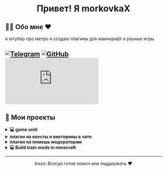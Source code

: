 <h1 align="center"> Привет! Я morkovkaX </h1>

##                                              🧑‍💻 Обо мне ♥

я ютубер про метро я создаю плагины для маинкрафт и разные игры 

[![Telegram](https://img.shields.io/badge/-Telegram-2CA5E0?style=flat&logo=telegram&logoColor=white)](https://t.me/metromorsTG)
[![GitHub](https://img.shields.io/badge/-GitHub-333?style=flat&logo=github&logoColor=white)](https://github.com/metromors)
[![YouTube](https://icon-icons.com/downloadimage.php?id=49933&root=509/PNG/32/&file=YouTube_Text_icon-icons.com_49933.png&token=efcaaf2d95958eb57e1179fe94c1ad45d505a0995e43048e4511016fe775af55&ts=1737643719)](https://www.youtube.com/@metromors)
---

## 🚀 Мои проекты

<details>
  <summary><b>💻 game uniti </b></summary>
  <p>Игра на юнити про Pac-Men это версия игры сложнее оригинала
    
💻https://github.com/metromors/game-PacMan-metromors.</p>
</details>

<details>
  <summary><b>плагин на квесты и викторины в чате </b></summary>
  <p>команды в репазиторие⌨️⌨️⌨️
    
 ⌨️https://github.com/metromors/quizplugin-1.0.git</p>
</details>

<details>
  <summary><b>плагин на помошь модераторам </b></summary>
  <p>команды в репазиторие⌨️⌨️⌨️

 ⌨️https://github.com/metromors/ModerationPlugin-1.0.git</p>
</details>

<details>
  <summary><b>💻 Build train mods in minecraft </b></summary>
  <p>сборка модов и др для поездов в маинкрафт 1.12.2
    
💻https://github.com/metromors/Build-train-mods-in-minecraft-1.12.2.</p>
</details>

---

<p align="center">
  <i>baza:
  Всегда готов помоч или поддержать ♥ </i>
</p>
